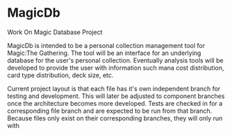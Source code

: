 # MagicDb
Work On Magic Database Project

MagicDb is intended to be a personal collection management tool for Magic:The Gathering. The tool will be an interface for an underlying database for the user's personal collection. Eventually analysis tools will be developed to provide the user with information such mana cost distribution, card type distribution, deck size, etc.

Current project layout is that each file has it's own independent branch for testing and development. This will later be adjusted to component branches once the architecture becomes more developed. Tests are checked in for a corresponding file branch and are expected to be run from that branch. Because files only exist on their corresponding branches, they will only run with
